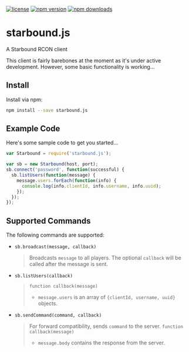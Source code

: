 [![license](https://img.shields.io/npm/l/starbound.js.svg?style=flat-square)](https://www.npmjs.com/package/starbound.js)
[![npm version](https://img.shields.io/npm/v/starbound.js.svg?style=flat-square)](https://www.npmjs.com/package/starbound.js)
[![npm downloads](https://img.shields.io/npm/dm/starbound.js.svg?style=flat-square)](https://www.npmjs.com/package/starbound.js)

# starbound.js
A Starbound RCON client

This client is fairly barebones at the moment as it's under active development.
However, some basic functionality is working...

## Install
Install via npm:

```bash
npm install --save starbound.js
```

## Example Code
Here's some sample code to get you started...

```javascript
var Starbound = require('starbound.js');

var sb = new Starbound(host, port);
sb.connect('password', function(successful) {
  sb.listUsers(function(message) {
    message.users.forEach(function(info) {
      console.log(info.clientId, info.username, info.uuid);
    });
  });
});
```

## Supported Commands
The following commands are supported:

* `sb.broadcast(message, callback)`
  > Broadcasts `message` to all players. The optional `callback` will be called
  > after the message is sent.

* `sb.listUsers(callback)`
  > `function callback(message)`
  > * `message.users` is an array of `{clientId, username, uuid}` objects.

* `sb.sendCommand(command, callback)`
  > For forward compatibility, sends `command` to the server.
  > `function callback(message)`
  > * `message.body` contains the response from the server.

